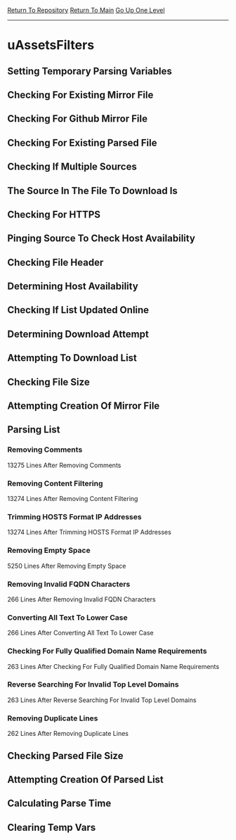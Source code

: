 [Return To Repository](https://github.com/deathbybandaid/piholeparser/)
[Return To Main](https://github.com/deathbybandaid/piholeparser/blob/master/RecentRunLogs/Mainlog.md)
[Go Up One Level](https://github.com/deathbybandaid/piholeparser/blob/master/RecentRunLogs/TopLevelScripts/30-Processing-External-Blacklists.md)
____________________________________
# uAssetsFilters
## Setting Temporary Parsing Variables
## Checking For Existing Mirror File
## Checking For Github Mirror File
## Checking For Existing Parsed File
## Checking If Multiple Sources
## The Source In The File To Download Is
## Checking For HTTPS
## Pinging Source To Check Host Availability
## Checking File Header
## Determining Host Availability
## Checking If List Updated Online
## Determining Download Attempt
## Attempting To Download List
## Checking File Size
## Attempting Creation Of Mirror File
## Parsing List
### Removing Comments
13275 Lines After Removing Comments
### Removing Content Filtering
13274 Lines After Removing Content Filtering
### Trimming HOSTS Format IP Addresses
13274 Lines After Trimming HOSTS Format IP Addresses
### Removing Empty Space
5250 Lines After Removing Empty Space
### Removing Invalid FQDN Characters
266 Lines After Removing Invalid FQDN Characters
### Converting All Text To Lower Case
266 Lines After Converting All Text To Lower Case
### Checking For Fully Qualified Domain Name Requirements
263 Lines After Checking For Fully Qualified Domain Name Requirements
### Reverse Searching For Invalid Top Level Domains
263 Lines After Reverse Searching For Invalid Top Level Domains
### Removing Duplicate Lines
262 Lines After Removing Duplicate Lines
## Checking Parsed File Size
## Attempting Creation Of Parsed List
## Calculating Parse Time
## Clearing Temp Vars
